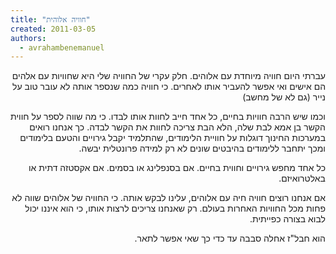 ```yaml
---
title: "חוויה אלוהית"
created: 2011-03-05
authors: 
  - avrahambenemanuel
---
```

<div dir="rtl">
עברתי היום חוויה מיוחדת עם אלוהים. חלק עקרי של החוויה שלי היא שחוויות עם אלהים הם אישים ואי אפשר להעביר אותו לאחרים. כי חוויה כמה שנספר אותה לא עובר טוב על נייר (גם לא של מחשב)

וכמו שיש הרבה חוויות בחיים, כל אחד חייב לחוות אותו לבדו. כי מה שווה לספר על חווית הקשר בן אמא לבת שלה, הלא הבת צריכה לחוות את הקשר לבדה. כך אנחנו רואים במערכות החינוך דוגלות על חוויית הלימודים, שהתלמיד יקבל גירויים והטעם בלימודים ומכך יתחבר ללימודים בהיבטים שונים לא רק למידה פרונטלית יבשה.

כל אחד מחפש גירויים וחווית בחיים. אם בסנפלינג או בסמים. אם אקסטזה דתית או באלטרואיזם.

אם אנחנו רוצים חוויה חיה עם אלוהים, עלינו לבקש אותה. כי החוויה של אלוהים שווה לא פחות מכל החוויות האחרות בעולם. רק שאנחנו צריכים לרצות אותו, כי הוא איננו יכול לבוא בצורה כפייתית.

הוא חבל"ז אחלה סבבה עד כדי כך שאי אפשר לתאר.
</div>